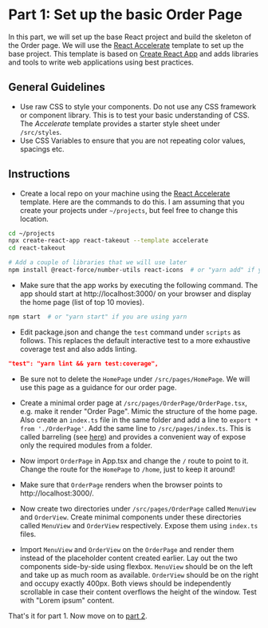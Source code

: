 # Part 1: Set up the basic Order Page

In this part, we will set up the base React project and build the skeleton of
the Order page. We will use the
[React Accelerate](https://github.com/PublicisSapient/cra-template-accelerate)
template to set up the base project. This template is based on
[Create React App](https://github.com/facebook/create-react-app) and adds
libraries and tools to write web applications using best practices.

## General Guidelines

- Use raw CSS to style your components. Do not use any CSS framework or
  component library. This is to test your basic understanding of CSS. The
  _Accelerate_ template provides a starter style sheet under `/src/styles`.
- Use CSS Variables to ensure that you are not repeating color values, spacings
  etc.

## Instructions

- Create a local repo on your machine using the
  [React Accelerate](https://github.com/PublicisSapient/cra-template-accelerate)
  template. Here are the commands to do this. I am assuming that you create your
  projects under `~/projects`, but feel free to change this location.

```sh
cd ~/projects
npx create-react-app react-takeout --template accelerate
cd react-takeout

# Add a couple of libraries that we will use later
npm install @react-force/number-utils react-icons  # or "yarn add" if you are using yarn
```

- Make sure that the app works by executing the following command. The app
  should start at http://localhost:3000/ on your browser and display the home
  page (list of top 10 movies).

```sh
npm start  # or "yarn start" if you are using yarn
```

- Edit package.json and change the `test` command under `scripts` as follows.
  This replaces the default interactive test to a more exhaustive coverage test
  and also adds linting.

```json
"test": "yarn lint && yarn test:coverage",
```

- Be sure not to delete the `HomePage` under `/src/pages/HomePage`. We will use
  this page as a guidance for our order page.

- Create a minimal order page at `/src/pages/OrderPage/OrderPage.tsx`, e.g. make
  it render "Order Page". Mimic the structure of the home page. Also create an
  `index.ts` file in the same folder and add a line to
  `export * from './OrderPage'`. Add the same line to `/src/pages/index.ts`.
  This is called barreling (see
  [here](https://basarat.gitbook.io/typescript/main-1/barrel)) and provides a
  convenient way of expose only the required modules from a folder.

- Now import `OrderPage` in App.tsx and change the `/` route to point to it.
  Change the route for the `HomePage` to `/home`, just to keep it around!

- Make sure that `OrderPage` renders when the browser points to
  http://localhost:3000/.

- Now create two directories under `/src/pages/OrderPage` called `MenuView` and
  `OrderView`. Create minimal components under these directories called
  `MenuView` and `OrderView` respectively. Expose them using `index.ts` files.

- Import `MenuView` and `OrderView` on the `OrderPage` and render them instead
  of the placeholder content created earlier. Lay out the two components
  side-by-side using flexbox. `MenuView` should be on the left and take up as
  much room as available. `OrderView` should be on the right and occupy exactly
  400px. Both views should be independently scrollable in case their content
  overflows the height of the window. Test with "Lorem ipsum" content.

That's it for part 1. Now move on to [part 2](part-2-menu-view.md).
